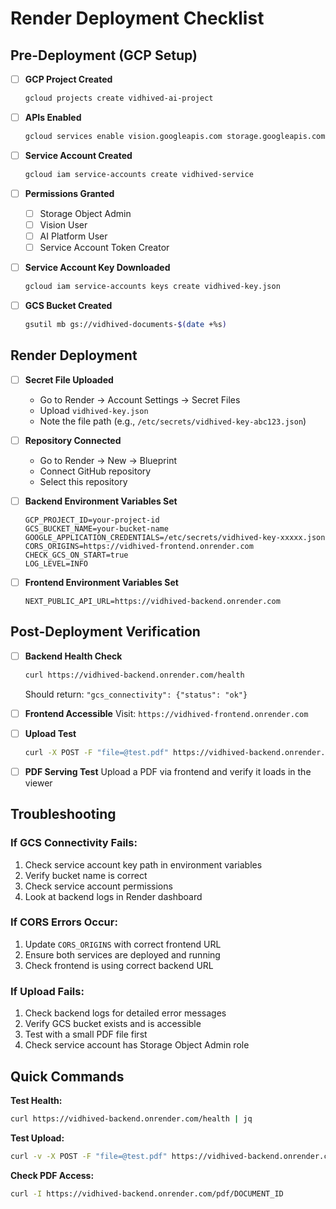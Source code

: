 # Render Deployment Checklist

## Pre-Deployment (GCP Setup)

- [ ] **GCP Project Created**
  ```bash
  gcloud projects create vidhived-ai-project
  ```

- [ ] **APIs Enabled**
  ```bash
  gcloud services enable vision.googleapis.com storage.googleapis.com aiplatform.googleapis.com
  ```

- [ ] **Service Account Created**
  ```bash
  gcloud iam service-accounts create vidhived-service
  ```

- [ ] **Permissions Granted**
  - [ ] Storage Object Admin
  - [ ] Vision User  
  - [ ] AI Platform User
  - [ ] Service Account Token Creator

- [ ] **Service Account Key Downloaded**
  ```bash
  gcloud iam service-accounts keys create vidhived-key.json
  ```

- [ ] **GCS Bucket Created**
  ```bash
  gsutil mb gs://vidhived-documents-$(date +%s)
  ```

## Render Deployment

- [ ] **Secret File Uploaded**
  - Go to Render → Account Settings → Secret Files
  - Upload `vidhived-key.json`
  - Note the file path (e.g., `/etc/secrets/vidhived-key-abc123.json`)

- [ ] **Repository Connected**
  - Go to Render → New → Blueprint
  - Connect GitHub repository
  - Select this repository

- [ ] **Backend Environment Variables Set**
  ```
  GCP_PROJECT_ID=your-project-id
  GCS_BUCKET_NAME=your-bucket-name
  GOOGLE_APPLICATION_CREDENTIALS=/etc/secrets/vidhived-key-xxxxx.json
  CORS_ORIGINS=https://vidhived-frontend.onrender.com
  CHECK_GCS_ON_START=true
  LOG_LEVEL=INFO
  ```

- [ ] **Frontend Environment Variables Set**
  ```
  NEXT_PUBLIC_API_URL=https://vidhived-backend.onrender.com
  ```

## Post-Deployment Verification

- [ ] **Backend Health Check**
  ```bash
  curl https://vidhived-backend.onrender.com/health
  ```
  Should return: `"gcs_connectivity": {"status": "ok"}`

- [ ] **Frontend Accessible**
  Visit: `https://vidhived-frontend.onrender.com`

- [ ] **Upload Test**
  ```bash
  curl -X POST -F "file=@test.pdf" https://vidhived-backend.onrender.com/upload
  ```

- [ ] **PDF Serving Test**
  Upload a PDF via frontend and verify it loads in the viewer

## Troubleshooting

### If GCS Connectivity Fails:
1. Check service account key path in environment variables
2. Verify bucket name is correct
3. Check service account permissions
4. Look at backend logs in Render dashboard

### If CORS Errors Occur:
1. Update `CORS_ORIGINS` with correct frontend URL
2. Ensure both services are deployed and running
3. Check frontend is using correct backend URL

### If Upload Fails:
1. Check backend logs for detailed error messages
2. Verify GCS bucket exists and is accessible
3. Test with a small PDF file first
4. Check service account has Storage Object Admin role

## Quick Commands

**Test Health:**
```bash
curl https://vidhived-backend.onrender.com/health | jq
```

**Test Upload:**
```bash
curl -v -X POST -F "file=@test.pdf" https://vidhived-backend.onrender.com/upload
```

**Check PDF Access:**
```bash
curl -I https://vidhived-backend.onrender.com/pdf/DOCUMENT_ID
```